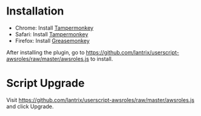 # Installation

 * Chrome: Install [Tampermonkey](https://chrome.google.com/webstore/detail/dhdgffkkebhmkfjojejmpbldmpobfkfo)
 * Safari: Install [Tampermonkey](https://tampermonkey.net/?ext=dhdg&browser=safari)
 * Firefox: Install [Greasemonkey](https://addons.mozilla.org/en-US/firefox/addon/greasemonkey/)

After installing the plugin, go to https://github.com/lantrix/userscript-awsroles/raw/master/awsroles.js to install.

# Script Upgrade

Visit https://github.com/lantrix/userscript-awsroles/raw/master/awsroles.js and click Upgrade.
